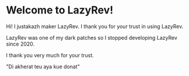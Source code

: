 # Welcome to LazyRev!

Hi! I justakazh maker LazyRev. I thank you for your trust in using LazyRev.

LazyRev was one of my dark patches so I stopped developing LazyRev since 2020.

I thank you very much for your trust.


"Di akherat teu aya kue donat"
